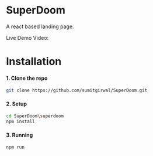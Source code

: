 # SuperDoom
A react based landing page.


Live Demo Video: 


# Installation
#### 1. Clone the repo
```bash
git clone https://github.com/sumitgirwal/SuperDoom.git
```


#### 2. Setup
```bash
cd SuperDoom\superdoom
npm install
```

#### 3. Running
```bash
npm run
```
